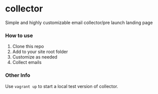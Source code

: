 collector
========

Simple and highly customizable email collector/pre launch landing page

### How to use

1. Clone this repo
2. Add to your site root folder
3. Customize as needed
4. Collect emails

### Other Info

Use `vagrant up` to start a local test version of collector.
